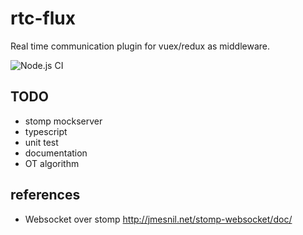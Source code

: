 # rtc-flux

Real time communication plugin for vuex/redux as middleware.

![Node.js CI](https://github.com/linksgo2011/rtc-flux/workflows/Node.js%20CI/badge.svg?branch=master) 

## TODO
- stomp mockserver
- typescript
- unit test
- documentation
- OT algorithm

## references

- Websocket over stomp http://jmesnil.net/stomp-websocket/doc/
